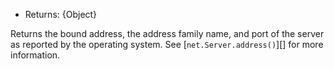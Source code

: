 <!-- YAML
added: v0.6.0
-->

* Returns: {Object}

Returns the bound address, the address family name, and port of the
server as reported by the operating system. See [`net.Server.address()`][] for
more information.

